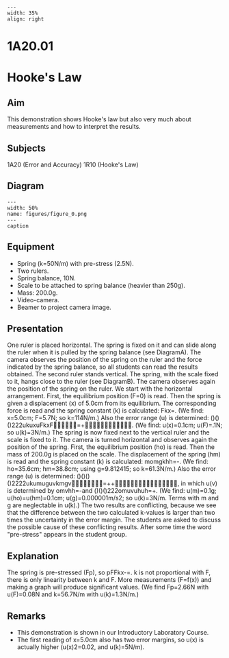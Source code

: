 
```{figure} /figures/busy.png
---
width: 35%
align: right
```

# 1A20.01 
  # Hooke's Law 
 
  
## Aim   
 This demonstration shows Hooke's law but also very much about measurements and how to interpret the results.    
  
## Subjects   
 1A20 (Error and Accuracy) 1R10 (Hooke's Law)   
  
## Diagram   
   
```{figure} figures/figure_0.png  
---  
width: 50%  
name: figures/figure_0.png  
---  
caption  
``` 
      
  
## Equipment   
 
 *  Spring (k=50N/m) with pre-stress (2.5N). 
 *  Two rulers. 
 *  Spring balance, 10N. 
 *  Scale to be attached to spring balance (heavier than 250g). 
 *  Mass: 200.0g. 
 *  Video-camera. 
 *  Beamer to project camera image.
       
  
## Presentation   
 One ruler is placed horizontal. The spring is fixed on it and can slide along the ruler when it is pulled by the spring balance (see DiagramA). The camera observes the position of the spring on the ruler and the force indicated by the spring balance, so all students can read the results obtained. The second ruler stands vertical. The spring, with the scale fixed to it, hangs close to the ruler (see DiagramB). The camera observes again the position of the spring on the ruler. We start with the horizontal arrangement. First, the equilibrium position (F=0) is read. Then the spring is given a displacement (x) of 5.0cm from its equilibrium. The corresponding force is read and the spring constant (k) is calculated: Fkx=. (We find: x=5.0cm; F=5.7N; so k=114N/m.) Also the error range (u) is determined: ()()()222ukuxuFkxF=+. (We find: u(x)=0.1cm; u(F)=.1N; so u(k)=3N/m.) The spring is now fixed next to the vertical ruler and the scale is fixed to it. The camera is turned horizontal and observes again the position of the spring. First, the equilibrium position (ho) is read. Then the mass of 200.0g is placed on the scale. The displacement of the spring (hm) is read and the spring constant (k) is calculated: momgkhh=-. (We find: ho=35.6cm; hm=38.8cm; using g=9.812415; so k=61.3N/m.) Also the error range (u) is determined: ()()()()2222ukumuguvkmgv=++, in which u(v) is determined by omvhh=-and ()()()222omuvuhuh=+. (We find: u(m)=0.1g; u(ho)=u(hm)=0.1cm; u(g)=0.000001m/s2; so u(k)=3N/m. Terms with m and g are neglectable in u(k).) The two results are conflicting, because we see that the difference between the two calculated k-values is larger than two times the uncertainty in the error margin. The students are asked to discuss the possible cause of these conflicting results. After some time the word "pre-stress" appears in the student group.    
  
## Explanation   
 The spring is pre-stressed (Fp), so pFFkx-=. k is not proportional with F, there is only linearity between k and F. More measurements (F=f(x)) and making a graph will produce significant values. (We find Fp=2.66N with u(F)=0.08N and k=56.7N/m with u(k)=1.3N/m.)    
  
## Remarks   
 
 *  This demonstration is shown in our Introductory Laboratory Course. 
 *  The first reading of x=5.0cm also has two error margins, so u(x) is actually higher (u(x)2=0.02, and u(k)=5N/m).
  